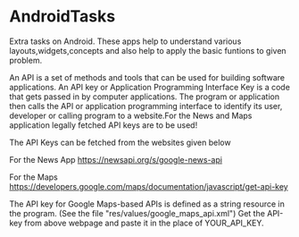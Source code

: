 # AndroidTasks
 Extra tasks on Android. These apps help to understand various layouts,widgets,concepts and also help to apply the basic funtions to given problem.

An API is a set of methods and tools that can be used for building software applications.
An API key or Application Programming Interface Key is a code that gets passed in by computer applications. The program or application then calls the API or application programming interface to identify its user, developer or calling program to a website.For the News and Maps application legally fetched API keys are to be used!

The API Keys can be fetched from the websites given below

For the News App
https://newsapi.org/s/google-news-api

For the Maps
https://developers.google.com/maps/documentation/javascript/get-api-key

The API key for Google Maps-based APIs is defined as a string resource in the program.
             (See the file "res/values/google_maps_api.xml")
Get the API-key from above webpage and paste it in the place of YOUR_API_KEY.
  
